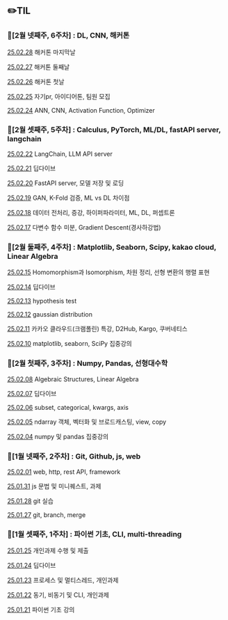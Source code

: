 ## ✏️TIL

### 📖[2월 넷째주, 6주차] : DL, CNN, 해커톤

[25.02.28](https://github.com/junn0s/AMAZING-AI_Maze_game_project) 해커톤 마지막날

[25.02.27](https://github.com/junn0s/AMAZING-AI_Maze_game_project) 해커톤 둘째날

[25.02.26](https://github.com/junn0s/AMAZING-AI_Maze_game_project) 해커톤 첫날

[25.02.25](https://skitter-heron-927.notion.site/AMAZING-1a2c72905d178015b3bddfbe4016a8bf?pvs=4) 자기pr, 아이디어톤, 팀원 모집

[25.02.24]() ANN, CNN, Activation Function, Optimizer

### 📖[2월 셋째주, 5주차] : Calculus, PyTorch, ML/DL, fastAPI server, langchain

[25.02.22](https://github.com/junn0s/TIL/blob/main/February/2025-02-22.md) LangChain, LLM API server

[25.02.21](https://github.com/junn0s/TIL/blob/main/February/2025-02-21.md) 딥다이브

[25.02.20](https://github.com/junn0s/TIL/blob/main/February/2025-02-20.md) FastAPI server, 모델 저장 및 로딩

[25.02.19](https://github.com/junn0s/TIL/blob/main/February/2025-02-19.md) GAN, K-Fold 검증, ML vs DL 차이점

[25.02.18](https://github.com/junn0s/TIL/blob/main/February/2025-02-18.md) 데이터 전처리, 증강, 하이퍼파라미터, ML, DL, 퍼셉트론

[25.02.17](https://github.com/junn0s/TIL/blob/main/February/2025-02-17.md) 다변수 함수 미분, Gradient Descent(경사하강법)

### 📖[2월 둘째주, 4주차] : Matplotlib, Seaborn, Scipy, kakao cloud, Linear Algebra

[25.02.15](https://github.com/junn0s/TIL/blob/main/February/2025-02-15.md) Homomorphism과 Isomorphism, 차원 정리, 선형 변환의 행렬 표현

[25.02.14](https://github.com/junn0s/TIL/blob/main/February/2025-02-14.md) 딥다이브

[25.02.13](https://github.com/junn0s/TIL/blob/main/February/2025-02-13.md) hypothesis test

[25.02.12](https://github.com/junn0s/TIL/blob/main/February/2025-02-12.md) gaussian distribution

[25.02.11](https://github.com/junn0s/TIL/blob/main/February/2025-02-11.md) 카카오 클라우드(크램폴린) 특강, D2Hub, Kargo, 쿠버네티스

[25.02.10](https://github.com/junn0s/TIL/blob/main/February/2025-02-10.md) matplotlib, seaborn, SciPy 집중강의

### 📖[2월 첫째주, 3주차] : Numpy, Pandas, 선형대수학

[25.02.08](https://github.com/junn0s/TIL/blob/main/February/2025-02-08.md) Algebraic Structures, Linear Algebra

[25.02.07](https://github.com/junn0s/TIL/blob/main/February/2025-02-07.md) 딥다이브

[25.02.06](https://github.com/junn0s/TIL/blob/main/February/2025-02-06.md) subset, categorical, kwargs, axis

[25.02.05](https://github.com/junn0s/TIL/blob/main/February/2025-02-05.md) ndarray 객체, 벡터화 및 브로드캐스팅, view, copy

[25.02.04](https://github.com/junn0s/TIL/blob/main/February/2025-02-04.md) numpy 및 pandas 집중강의

### 📖[1월 넷째주, 2주차] : Git, Github, js, web

[25.02.01](https://github.com/junn0s/TIL/blob/main/February/2025-02-01.md) web, http, rest API, framework

[25.01.31](https://github.com/junn0s/TIL/blob/main/January/2025-01-31.md) js 문법 및 미니퀘스트, 과제

[25.01.28](https://github.com/100-hours-a-week/milo.p-til/blob/main/January/2025-01-28.md) git 실습

[25.01.27](https://github.com/100-hours-a-week/milo.p-til/blob/main/January/2025-01-27.md) git, branch, merge

### 📖[1월 셋째주, 1주차] : 파이썬 기초, CLI, multi-threading

[25.01.25](https://github.com/100-hours-a-week/milo.p-til/blob/main/January/2025-01-25.md) 개인과제 수행 및 제출

[25.01.24](https://github.com/100-hours-a-week/milo.p-til/blob/main/January/2025-01-24.md) 딥다이브

[25.01.23](https://github.com/100-hours-a-week/milo.p-til/blob/main/January/2025-01-23.md) 프로세스 및 멀티스레드, 개인과제

[25.01.22](https://github.com/100-hours-a-week/milo.p-til/blob/main/January/2025-01-22.md) 동기, 비동기 및 CLI, 개인과제

[25.01.21](https://github.com/100-hours-a-week/milo.p-til/blob/main/January/2025-01-21.md) 파이썬 기초 강의 
